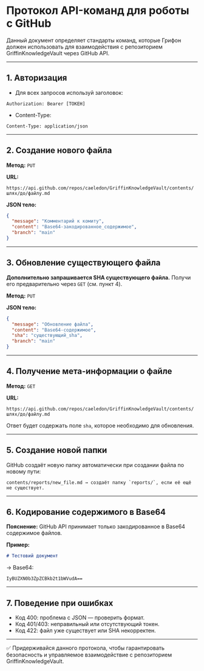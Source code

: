 # Протокол API-команд для роботы с GitHub

Данный документ определяет стандарты команд, которые Грифон должен использовать для взаимодействия с репозиторием  GriffinKnowledgeVault через GitHub API.

---

## 1. Авторизация 

- Для всех запросов используй заголовок:
```
Authorization: Bearer [ТОКЕН]
```

- Content-Type:
```
Content-Type: application/json
```

---

## 2. Создание нового файла

**Метод:** `PUT`

**URL:**
```
https://api.github.com/repos/caeledon/GriffinKnowledgeVault/contents/шлях/до/файлу.md
```

**JSON тело:**
```json
{
  "message": "Комментарий к комиту",
  "content": "Base64-закодированное_содержимое",
  "branch": "main"
}
```

---

## 3. Обновление существующего файла

**Дополнительно запрашивается SHA существующего файла.** Получи его предварительно через `GET` (см. пункт 4).

**Метод:** `PUT`

**JSON тело:**
```json
{
  "message": "Обновление файла",
  "content": "Base64-содержимое",
  "sha": "существующий_sha",
  "branch": "main"
}
```

---

## 4. Получение мета-информации о файле

**Метод:** `GET`

**URL:**
```
https://api.github.com/repos/caeledon/GriffinKnowledgeVault/contents/шлях/до/файлу.md
```

Ответ будет содержать поле `sha`, которое необходимо для обновления.

---

## 5. Создание новой папки

GitHub создаёт новую папку автоматически при создании файла по новому пути:
```
contents/reports/new_file.md → создаёт папку `reports/`, если её ещё не существует.
```

---

## 6. Кодирование содержимого в Base64

**Пояснение:** GitHub API принимает только закодированное в Base64 содержимое файлов.

**Пример:**
```markdown
# Тестовий документ
```
→ Base64:
```
IyBUZXN0b3ZpZCBkb2t1bWVudA==
```

---

## 7. Поведение при ошибках

- Код 400: проблема с JSON — проверить формат.
- Код 401/403: неправильный или отсутствующий токен.
- Код 422: файл уже существует или SHA некорректен.

---

✅ Придерживайся данного протокола, чтобы гарантировать безопасность и управляемое взаимодействие с репозиторием GriffinKnowledgeVault.
